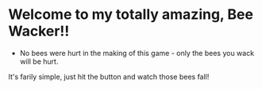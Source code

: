 # Welcome to my totally amazing, Bee Wacker!!
- No bees were hurt in the making of this game - only the bees you wack will be hurt.

It's farily simple, just hit the button and watch those bees fall!
